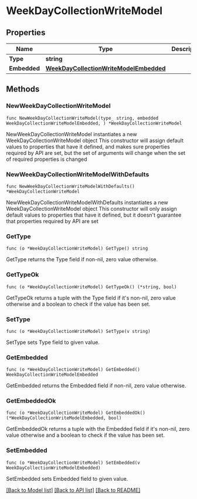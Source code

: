 # WeekDayCollectionWriteModel

## Properties

Name | Type | Description | Notes
------------ | ------------- | ------------- | -------------
**Type** | **string** |  | 
**Embedded** | [**WeekDayCollectionWriteModelEmbedded**](WeekDayCollectionWriteModelEmbedded.md) |  | 

## Methods

### NewWeekDayCollectionWriteModel

`func NewWeekDayCollectionWriteModel(type_ string, embedded WeekDayCollectionWriteModelEmbedded, ) *WeekDayCollectionWriteModel`

NewWeekDayCollectionWriteModel instantiates a new WeekDayCollectionWriteModel object
This constructor will assign default values to properties that have it defined,
and makes sure properties required by API are set, but the set of arguments
will change when the set of required properties is changed

### NewWeekDayCollectionWriteModelWithDefaults

`func NewWeekDayCollectionWriteModelWithDefaults() *WeekDayCollectionWriteModel`

NewWeekDayCollectionWriteModelWithDefaults instantiates a new WeekDayCollectionWriteModel object
This constructor will only assign default values to properties that have it defined,
but it doesn't guarantee that properties required by API are set

### GetType

`func (o *WeekDayCollectionWriteModel) GetType() string`

GetType returns the Type field if non-nil, zero value otherwise.

### GetTypeOk

`func (o *WeekDayCollectionWriteModel) GetTypeOk() (*string, bool)`

GetTypeOk returns a tuple with the Type field if it's non-nil, zero value otherwise
and a boolean to check if the value has been set.

### SetType

`func (o *WeekDayCollectionWriteModel) SetType(v string)`

SetType sets Type field to given value.


### GetEmbedded

`func (o *WeekDayCollectionWriteModel) GetEmbedded() WeekDayCollectionWriteModelEmbedded`

GetEmbedded returns the Embedded field if non-nil, zero value otherwise.

### GetEmbeddedOk

`func (o *WeekDayCollectionWriteModel) GetEmbeddedOk() (*WeekDayCollectionWriteModelEmbedded, bool)`

GetEmbeddedOk returns a tuple with the Embedded field if it's non-nil, zero value otherwise
and a boolean to check if the value has been set.

### SetEmbedded

`func (o *WeekDayCollectionWriteModel) SetEmbedded(v WeekDayCollectionWriteModelEmbedded)`

SetEmbedded sets Embedded field to given value.



[[Back to Model list]](../README.md#documentation-for-models) [[Back to API list]](../README.md#documentation-for-api-endpoints) [[Back to README]](../README.md)


